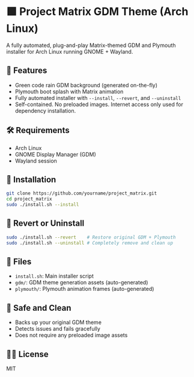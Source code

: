 # 🟩 Project Matrix GDM Theme (Arch Linux)

A fully automated, plug-and-play Matrix-themed GDM and Plymouth installer for Arch Linux running GNOME + Wayland.

## 🔧 Features
- Green code rain GDM background (generated on-the-fly)
- Plymouth boot splash with Matrix animation
- Fully automated installer with `--install`, `--revert`, and `--uninstall`
- Self-contained. No preloaded images. Internet access only used for dependency installation.

## 🛠 Requirements
- Arch Linux
- GNOME Display Manager (GDM)
- Wayland session

## 🚀 Installation
```bash
git clone https://github.com/yourname/project_matrix.git
cd project_matrix
sudo ./install.sh --install
```

## 🧹 Revert or Uninstall
```bash
sudo ./install.sh --revert    # Restore original GDM + Plymouth
sudo ./install.sh --uninstall # Completely remove and clean up
```

## 📁 Files
- `install.sh`: Main installer script
- `gdm/`: GDM theme generation assets (auto-generated)
- `plymouth/`: Plymouth animation frames (auto-generated)

## 🔐 Safe and Clean
- Backs up your original GDM theme
- Detects issues and fails gracefully
- Does not require any preloaded image assets

## 👨‍💻 License
MIT
